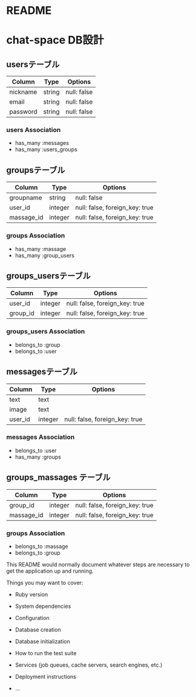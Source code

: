 # README

# chat-space DB設計
## usersテーブル
|Column|Type|Options|
|------|----|-------|
|nickname|string|null: false|
|email|string|null: false|
|password|string|null: false|
### users Association
- has_many :messages
- has_many :users_groups

## groupsテーブル
|Column|Type|Options|
|------|----|-------|
|groupname|string|null: false|
|user_id|integer|null: false, foreign_key: true|
|massage_id|integer|null: false, foreign_key: true|
### groups Association
- has_many :massage
- has_many :group_users

## groups_usersテーブル
|Column|Type|Options|
|------|----|-------|
|user_id|integer|null: false, foreign_key: true|
|group_id|integer|null: false, foreign_key: true|
### groups_users Association
- belongs_to :group
- belongs_to :user

## messagesテーブル
|Column|Type|Options|
|------|----|-------|
|text|text||
|image|text||
|user_id|integer|null: false, foreign_key: true|
### messages Association
- belongs_to :user
- has_many :groups

## groups_massages テーブル
|Column|Type|Options|
|------|----|-------|
|group_id|integer|null: false, foreign_key: true|
|massage_id|integer|null: false, foreign_key: true|
### groups Association
- belongs_to :massage
- belongs_to :group

This README would normally document whatever steps are necessary to get the
application up and running.

Things you may want to cover:

* Ruby version

* System dependencies

* Configuration

* Database creation

* Database initialization

* How to run the test suite

* Services (job queues, cache servers, search engines, etc.)

* Deployment instructions

* ...
